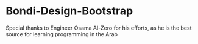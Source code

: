 # Bondi-Design-Bootstrap
Special thanks to Engineer Osama Al-Zero for his efforts, as he is the best source for learning programming in the Arab
